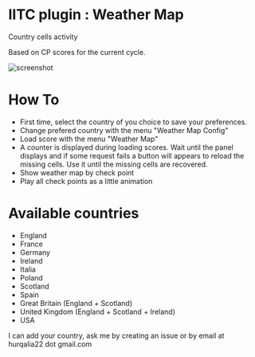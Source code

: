 # IITC plugin : Weather Map

 Country cells activity

 Based on CP scores for the current cycle.

![screenshot](https://raw.githubusercontent.com/Hurqalia/weather_map/master/docs/weather-screen.png)

# How To

 - First time, select the country of you choice to save your preferences.
  - Change prefered country with the menu "Weather Map Config"
 - Load score with the menu "Weather Map"
  - A counter is displayed during loading scores. Wait until the panel displays and if some request fails a button will appears to reload the missing cells. Use it until the missing cells are recovered.
 - Show weather map by check point
  - Play all check points as a little animation

# Available countries
 - England
 - France
 - Germany
 - Ireland
 - Italia
 - Poland
 - Scotland
 - Spain
 - Great Britain (England + Scotland)
 - United Kingdom (England + Scotland + Ireland)
 - USA

I can add your country, ask me by creating an issue or by email at hurqalia22 dot gmail.com
